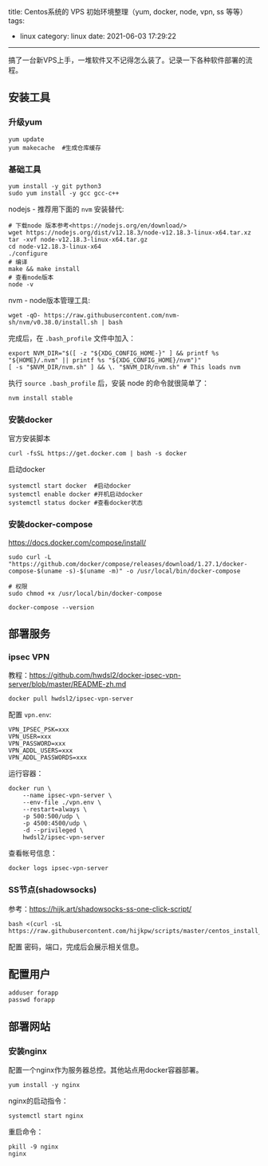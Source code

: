 title: Centos系统的 VPS 初始环境整理（yum, docker, node, vpn, ss 等等）
tags:
  - linux
category: linux
date: 2021-06-03 17:29:22
---

搞了一台新VPS上手，一堆软件又不记得怎么装了。记录一下各种软件部署的流程。

## 安装工具
### 升级yum
```
yum update
yum makecache  #生成仓库缓存
```

### 基础工具
```
yum install -y git python3
sudo yum install -y gcc gcc-c++
```

nodejs - 推荐用下面的 `nvm` 安装替代:
```
# 下载node 版本参考<https://nodejs.org/en/download/>
wget https://nodejs.org/dist/v12.18.3/node-v12.18.3-linux-x64.tar.xz
tar -xvf node-v12.18.3-linux-x64.tar.gz
cd node-v12.18.3-linux-x64
./configure
# 编译
make && make install
# 查看node版本
node -v
```

nvm - node版本管理工具:
```
wget -qO- https://raw.githubusercontent.com/nvm-sh/nvm/v0.38.0/install.sh | bash
```
完成后，在 `.bash_profile` 文件中加入：
```
export NVM_DIR="$([ -z "${XDG_CONFIG_HOME-}" ] && printf %s "${HOME}/.nvm" || printf %s "${XDG_CONFIG_HOME}/nvm")"
[ -s "$NVM_DIR/nvm.sh" ] && \. "$NVM_DIR/nvm.sh" # This loads nvm
```

执行 `source .bash_profile` 后，安装 node 的命令就很简单了：
```
nvm install stable
```
<!-- more -->

### 安装docker

官方安装脚本
```
curl -fsSL https://get.docker.com | bash -s docker
```

启动docker
```
systemctl start docker  #启动docker
systemctl enable docker #开机启动docker
systemctl status docker #查看docker状态
```

### 安装docker-compose
<https://docs.docker.com/compose/install/>

```
sudo curl -L "https://github.com/docker/compose/releases/download/1.27.1/docker-compose-$(uname -s)-$(uname -m)" -o /usr/local/bin/docker-compose

# 权限
sudo chmod +x /usr/local/bin/docker-compose

docker-compose --version
```


## 部署服务
### ipsec VPN
教程：<https://github.com/hwdsl2/docker-ipsec-vpn-server/blob/master/README-zh.md>
```
docker pull hwdsl2/ipsec-vpn-server
```

配置 `vpn.env`:
```
VPN_IPSEC_PSK=xxx
VPN_USER=xxx
VPN_PASSWORD=xxx
VPN_ADDL_USERS=xxx
VPN_ADDL_PASSWORDS=xxx
```
运行容器：
```
docker run \
    --name ipsec-vpn-server \
    --env-file ./vpn.env \
    --restart=always \
    -p 500:500/udp \
    -p 4500:4500/udp \
    -d --privileged \
    hwdsl2/ipsec-vpn-server
```

查看帐号信息：
```
docker logs ipsec-vpn-server
```

### SS节点(shadowsocks)

参考：<https://hijk.art/shadowsocks-ss-one-click-script/>

```
bash <(curl -sL https://raw.githubusercontent.com/hijkpw/scripts/master/centos_install_ss.sh)
```
配置 密码，端口，完成后会展示相关信息。

## 配置用户

```
adduser forapp
passwd forapp
```
## 部署网站

### 安装nginx
配置一个nginx作为服务器总控。其他站点用docker容器部署。

```
yum install -y nginx
```

nginx的启动指令：

```
systemctl start nginx
```

重启命令：
```
pkill -9 nginx
nginx
```